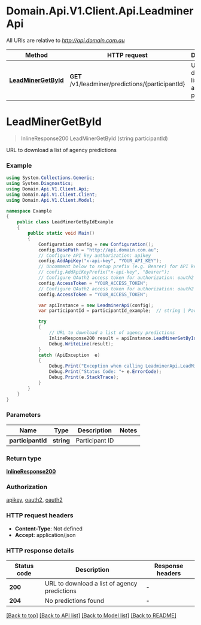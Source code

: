# Domain.Api.V1.Client.Api.LeadminerApi

All URIs are relative to *http://api.domain.com.au*

Method | HTTP request | Description
------------- | ------------- | -------------
[**LeadMinerGetById**](LeadminerApi.md#leadminergetbyid) | **GET** /v1/leadminer/predictions/{participantId} | URL to download a list of agency predictions


<a name="leadminergetbyid"></a>
# **LeadMinerGetById**
> InlineResponse200 LeadMinerGetById (string participantId)

URL to download a list of agency predictions

### Example
```csharp
using System.Collections.Generic;
using System.Diagnostics;
using Domain.Api.V1.Client.Api;
using Domain.Api.V1.Client.Client;
using Domain.Api.V1.Client.Model;

namespace Example
{
    public class LeadMinerGetByIdExample
    {
        public static void Main()
        {
            Configuration config = new Configuration();
            config.BasePath = "http://api.domain.com.au";
            // Configure API key authorization: apikey
            config.AddApiKey("x-api-key", "YOUR_API_KEY");
            // Uncomment below to setup prefix (e.g. Bearer) for API key, if needed
            // config.AddApiKeyPrefix("x-api-key", "Bearer");
            // Configure OAuth2 access token for authorization: oauth2
            config.AccessToken = "YOUR_ACCESS_TOKEN";
            // Configure OAuth2 access token for authorization: oauth2
            config.AccessToken = "YOUR_ACCESS_TOKEN";

            var apiInstance = new LeadminerApi(config);
            var participantId = participantId_example;  // string | Participant ID

            try
            {
                // URL to download a list of agency predictions
                InlineResponse200 result = apiInstance.LeadMinerGetById(participantId);
                Debug.WriteLine(result);
            }
            catch (ApiException  e)
            {
                Debug.Print("Exception when calling LeadminerApi.LeadMinerGetById: " + e.Message );
                Debug.Print("Status Code: "+ e.ErrorCode);
                Debug.Print(e.StackTrace);
            }
        }
    }
}
```

### Parameters

Name | Type | Description  | Notes
------------- | ------------- | ------------- | -------------
 **participantId** | **string**| Participant ID | 

### Return type

[**InlineResponse200**](InlineResponse200.md)

### Authorization

[apikey](../README.md#apikey), [oauth2](../README.md#oauth2), [oauth2](../README.md#oauth2)

### HTTP request headers

 - **Content-Type**: Not defined
 - **Accept**: application/json

### HTTP response details
| Status code | Description | Response headers |
|-------------|-------------|------------------|
| **200** | URL to download a list of agency predictions |  -  |
| **204** | No predictions found |  -  |

[[Back to top]](#) [[Back to API list]](../README.md#documentation-for-api-endpoints) [[Back to Model list]](../README.md#documentation-for-models) [[Back to README]](../README.md)

